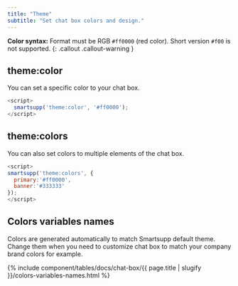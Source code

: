 ```yaml
---
title: "Theme"
subtitle: "Set chat box colors and design."
---
```


**Color syntax:** Format must be RGB `#ff0000` (red color). Short version `#f00` is not supported.
{: .callout .callout-warning }




## theme:color

You can set a specific color to your chat box.

```js
<script>
  smartsupp('theme:color', '#ff0000');
</script>
```

## theme:colors

You can also set colors to multiple elements of the chat box.

```js
<script>
smartsupp('theme:colors', { 
  primary:'#ff0000',
  banner:'#333333'
});
</script>
```

## Colors variables names

Colors are generated automatically to match Smartsupp default theme. Change them when you need to customize chat box to match your company brand colors for example.

{% include component/tables/docs/chat-box/{{ page.title | slugify }}/colors-variables-names.html %}